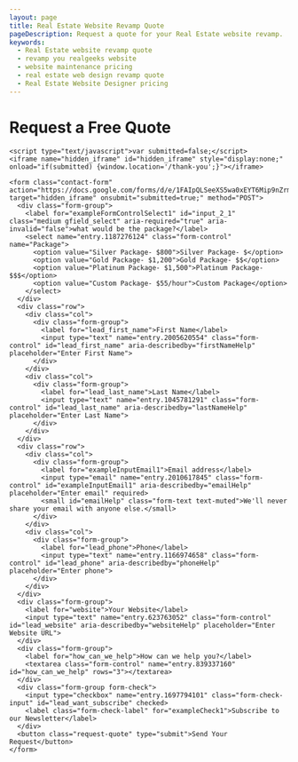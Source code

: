 ```yaml
---
layout: page
title: Real Estate Website Revamp Quote
pageDescription: Request a quote for your Real Estate website revamp.
keywords:
  - Real Estate website revamp quote
  - revamp you realgeeks website
  - website maintenance pricing
  - real estate web design revamp quote
  - Real Estate Website Designer pricing
---
```


<div id="realgeeks-buildout-form">
  <h1>Request a Free Quote</h1>
  <div class="container">

    <script type="text/javascript">var submitted=false;</script>
    <iframe name="hidden_iframe" id="hidden_iframe" style="display:none;" onload="if(submitted) {window.location='/thank-you';}"></iframe>

    <form class="contact-form" action="https://docs.google.com/forms/d/e/1FAIpQLSeeXS5wa0xEYT6Mip9nZrmOSos5EFDwoY5n7dZq8x7BVlLKYw/formResponse" target="hidden_iframe" onsubmit="submitted=true;" method="POST">
      <div class="form-group">
        <label for="exampleFormControlSelect1" id="input_2_1" class="medium gfield_select" aria-required="true" aria-invalid="false">what would be the package?</label>
        <select name="entry.1187276124" class="form-control" name="Package">
          <option value="Silver Package- $800">Silver Package- $</option>
          <option value="Gold Package- $1,200">Gold Package- $$</option>
          <option value="Platinum Package- $1,500">Platinum Package- $$$</option>
          <option value="Custom Package- $55/hour">Custom Package</option>
        </select>
      </div>
      <div class="row">
        <div class="col">
          <div class="form-group">
            <label for="lead_first_name">First Name</label>
            <input type="text" name="entry.2005620554" class="form-control" id="lead_first_name" aria-describedby="firstNameHelp" placeholder="Enter First Name">
          </div>
        </div>
        <div class="col">
          <div class="form-group">
            <label for="lead_last_name">Last Name</label>
            <input type="text" name="entry.1045781291" class="form-control" id="lead_last_name" aria-describedby="lastNameHelp" placeholder="Enter Last Name">
          </div>
        </div>
      </div>
      <div class="row">
        <div class="col">
          <div class="form-group">
            <label for="exampleInputEmail1">Email address</label>
            <input type="email" name="entry.2010617845" class="form-control" id="exampleInputEmail1" aria-describedby="emailHelp" placeholder="Enter email" required>
            <small id="emailHelp" class="form-text text-muted">We'll never share your email with anyone else.</small>
          </div>
        </div>
        <div class="col">
          <div class="form-group">
            <label for="lead_phone">Phone</label>
            <input type="text" name="entry.1166974658" class="form-control" id="lead_phone" aria-describedby="phoneHelp" placeholder="Enter phone">
          </div>
        </div>
      </div>
      <div class="form-group">
        <label for="website">Your Website</label>
        <input type="text" name="entry.623763052" class="form-control" id="lead_website" aria-describedby="websiteHelp" placeholder="Enter Website URL">
      </div>
      <div class="form-group">
        <label for="how_can_we_help">How can we help you?</label>
        <textarea class="form-control" name="entry.839337160" id="how_can_we_help" rows="3"></textarea>
      </div>
      <div class="form-group form-check">
        <input type="checkbox" name="entry.1697794101" class="form-check-input" id="lead_want_subscribe" checked>
        <label class="form-check-label" for="exampleCheck1">Subscribe to our Newsletter</label>
      </div>
      <button class="request-quote" type="submit">Send Your Request</button>
    </form>
  </div>
</div>
